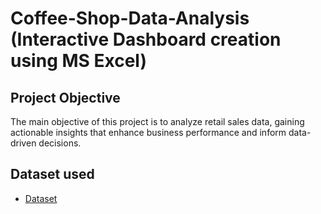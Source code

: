 # Coffee-Shop-Data-Analysis (Interactive Dashboard creation using MS Excel)
## Project Objective
The main objective of this project is to analyze retail sales data, gaining actionable insights that enhance business performance and inform data-driven decisions.
## Dataset used
- <a href="https://github.com/tamannapraveen/Data-Analysis-Dashboard/blob/main/coffee%20shop%20sales%20analysis.xlsx">Dataset</a>
